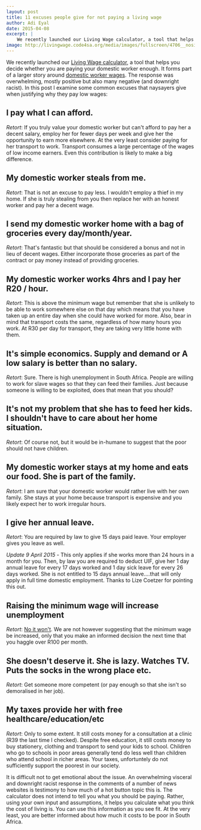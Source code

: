 ```yaml
---
layout: post
title: 11 excuses people give for not paying a living wage
author: Adi Eyal
date: 2015-04-08
excerpt: |
    We recently launched our Living Wage calculator, a tool that helps you decide whether you are paying your domestic worker enough. The response was overwhelming, mostly positive but also many negative (and downright racist). In this post I examine some common excuses that naysayers give when justifying why they pay low wages.
image: http://livingwage.code4sa.org/media/images/fullscreen/4706__nosiphiwo6.jpg
---
```


We recently launched our [Living Wage calculator](http://living-wage.co.za), a tool that helps you decide whether you are paying your domestic worker enough. It forms part of a larger story around [domestic worker wages](http://living-wage.news24.com). The response was overwhelming, mostly positive but also many negative (and downright racist). In this post I examine some common excuses that naysayers give when justifying why they pay low wages:

## I pay what I can afford.
*Retort*: If you truly value your domestic worker but can't afford to pay her a decent salary, employ her for fewer days per week and give
her the opportunity to earn more elsewhere. At the very least consider paying for her transport to work. Transport consumes a large percentage of the wages of low income earners. Even this contribution is likely to make a big difference.

## My domestic worker steals from me.
*Retort*: That is not an excuse to pay less. I wouldn't employ a thief in my home. If she is truly stealing from you then replace her with an honest worker and pay her a decent wage.

## I send my domestic worker home with a bag of groceries every day/month/year.
*Retort*: That's fantastic but that should be considered a bonus and not in lieu of decent wages. Either incorporate those groceries as part of the contract or pay money instead of providing groceries.

## My domestic worker works 4hrs and I pay her R20 / hour.
*Retort*: This is above the minimum wage but remember that she is unlikely to be able to work somewhere else on that day which means that you have taken up an entire day when she could have worked for more. Also, bear in mind that transport costs the same, regardless of
how many hours you work. At R30 per day for transport, they are taking very little home with them.

## It's simple economics. Supply and demand or A low salary is better than no salary.
*Retort*: Sure. There is high unemployment in South Africa. People are willing to work for slave wages so that they can feed their families. Just because someone is willing to be exploited, does that mean that you should?

## It's not my problem that she has to feed her kids. I shouldn't have to care about her home situation.
*Retort*: Of course not, but it would be in-humane to suggest that the poor should not have children.

## My domestic worker stays at my home and eats our food. She is part of the family.
*Retort*: I am sure that your domestic worker would rather live with her own family. She stays at your home because transport is expensive and you likely expect her to work irregular hours.

## I give her annual leave.
*Retort*: You are required by law to give 15 days paid leave. Your employer gives you leave as well.

_Update 9 April 2015_ - This only applies if she works more than 24 hours in a month for you. Then, by law you are required to deduct UIF, give her 1 day annual leave for every 17 days worked and 1 day sick leave for every 26 days worked. She is not entitled to 15 days annual leave....that will only apply in full time domestic employment. Thanks to Lize Coetzer for pointing this out.

## Raising the minimum wage will increase unemployment
*Retort*: [No it won't](http://www.theguardian.com/commentisfree/2014/jun/11/the-evidence-is-clear-increasing-the-minimum-wage-doesnt-cause-unemployment). We are not however suggesting that the minimum wage be increased, only that you make an informed decision the next time that you haggle over R100 per month.

## She doesn't deserve it. She is lazy. Watches TV. Puts the socks in the wrong place etc.
*Retort*: Get someone more competent (or pay enough so that she isn't so demoralised in her job).

## My taxes provide her with free healthcare/education/etc
*Retort*: Only to some extent. It still costs money for a consultation at a clinic (R39 the last time I checked). Despite free
education, it still costs money to buy stationery, clothing and transport to send your kids to school. Children who go to schools in poor areas generally tend do less well than children who attend school in richer areas. Your taxes, unfortuntely do not sufficiently support the poorest in our society.

It is difficult not to get emotional about the issue. An overwhelming visceral and downright racist response in the comments of a number of news websites is testimony to how much of a hot button topic this is. The calculator does not intend to tell you what you should be paying. Rather, using your own input and assumptions, it helps you calculate what you think the cost of living is. You can use this information as you see fit. At the very least, you are better informed about how much it costs to be poor in South Africa.
